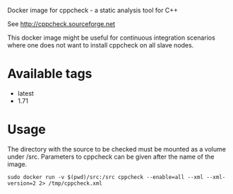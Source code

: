 Docker image for cppcheck - a static analysis tool for C++

See <http://cppcheck.sourceforge.net>

This docker image might be useful for continuous integration scenarios
where one does not want to install cppcheck on all slave nodes.

# Available tags

* latest
* 1.71

# Usage

The directory with the source to be checked must be mounted as a volume under /src.
Parameters to cppcheck can be given after the name of the image.

```
sudo docker run -v $(pwd)/src:/src cppcheck --enable=all --xml --xml-version=2 2> /tmp/cppcheck.xml
```
